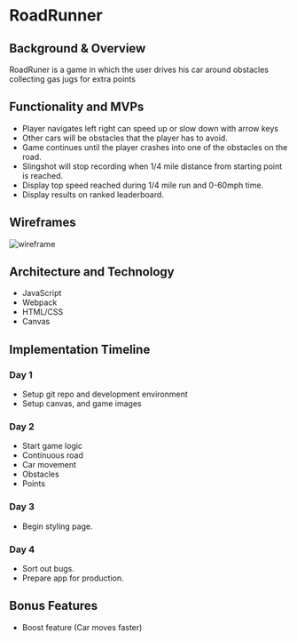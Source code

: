 # RoadRunner
## Background & Overview
RoadRuner is a game in which the user drives his car around obstacles collecting gas jugs for extra points
## Functionality and MVPs
- Player navigates left right can speed up or slow down with arrow keys
- Other cars will be obstacles that the player has to avoid.
- Game continues until the player crashes into one of the obstacles on the road.
- Slingshot will stop recording when 1/4 mile distance from starting point is reached.
- Display top speed reached during 1/4 mile run and 0-60mph time.
- Display results on ranked leaderboard.
## Wireframes
![wireframe](wireframe.png)
## Architecture and Technology
- JavaScript
- Webpack
- HTML/CSS
- Canvas
## Implementation Timeline
### Day 1
- Setup git repo and development environment
- Setup canvas, and game images
### Day 2
- Start game logic
- Continuous road
- Car movement
- Obstacles
- Points
### Day 3
- Begin styling page.
### Day 4
- Sort out bugs.
- Prepare app for production.
## Bonus Features
- Boost feature (Car moves faster)